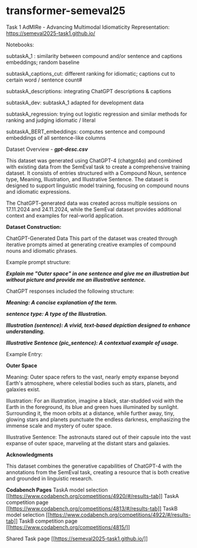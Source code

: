 # transformer-semeval25

Task 1
AdMIRe - Advancing Multimodal Idiomaticity Representation:
https://semeval2025-task1.github.io/


Notebooks:

subtaskA_1 : similarity between compound and/or sentence and captions embeddings; random baseline

subtaskA_captions_cut: different ranking for idiomatic; captions cut to certain word / sentence count#

subtaskA_descriptions: integrating ChatGPT descriptions & captions

subtaskA_dev: subtaskA_1 adapted for development data

subtaskA_regression: trying out logistic regression and similar methods for ranking and judging idiomatic / literal

subtaskA_BERT_embeddings: computes sentence and compound embeddings of all sentence-like columns




Dataset Overview - **_gpt-desc.csv_**


This dataset was generated using ChatGPT-4 (chatgpt4o) and combined with existing data from the SemEval task to create a comprehensive training dataset. It consists of entries structured with a Compound Noun, sentence type, Meaning, Illustration, and Illustrative Sentence. The dataset is designed to support linguistic model training, focusing on compound nouns and idiomatic expressions.


The ChatGPT-generated data was created across multiple sessions on 17.11.2024 and 24.11.2024, while the SemEval dataset provides additional context and examples for real-world application.

**Dataset Construction:**

ChatGPT-Generated Data
This part of the dataset was created through iterative prompts aimed at generating creative examples of compound nouns and idiomatic phrases.

Example prompt structure:


_**Explain me "Outer space" in one sentence and give me an illustration but without picture and provide me an illustrative sentence.**_


ChatGPT responses included the following structure:


_**Meaning: A concise explanation of the term.**_


_**sentence type: A type of the Illustration.**_


_**Illustration (sentence): A vivid, text-based depiction designed to enhance understanding.**_


_**Illustrative Sentence (pic_sentence): A contextual example of usage.**_


Example Entry:


**Outer Space**

Meaning: Outer space refers to the vast, nearly empty expanse beyond Earth's atmosphere, where celestial bodies such as stars, planets, and galaxies exist.


Illustration: For an illustration, imagine a black, star-studded void with the Earth in the foreground, its blue and green hues illuminated by sunlight. Surrounding it, the moon orbits at a distance, while further away, tiny, glowing stars and planets punctuate the endless darkness, emphasizing the immense scale and mystery of outer space.


Illustrative Sentence: The astronauts stared out of their capsule into the vast expanse of outer space, marveling at the distant stars and galaxies.


**Acknowledgments**


This dataset combines the generative capabilities of ChatGPT-4 with the annotations from the SemEval task, creating a resource that is both creative and grounded in linguistic research.



**Codabench Pages**
TaskA model selection [[https://www.codabench.org/competitions/4920/#/results-tab]]
TaskA competition page [[https://www.codabench.org/competitions/4813/#/results-tab]]
TaskB model selection [[https://www.codabench.org/competitions/4922/#/results-tab]]
TaskB competition page [[https://www.codabench.org/competitions/4815/]]

Shared Task page [[https://semeval2025-task1.github.io/]]